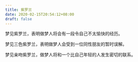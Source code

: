 ```yaml
---
title: 紫罗兰
date: 2020-02-15T20:54:12+08:00
draft: false
---
```


梦见紫罗兰，表明做梦人将会有一段令自己不太愉快的经历。



梦见三色紫罗兰，表明做梦人会受到一位同性朋友的暂时误解。



梦见亲吻紫罗兰，做梦人将和一个比自己年轻的人发生密切的联系。


